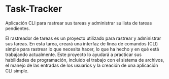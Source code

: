 # Task-Tracker
Aplicación CLI para rastrear sus tareas y administrar su lista de tareas pendientes.


El rastreador de tareas es un proyecto utilizado para rastrear y administrar sus tareas. En esta tarea, creará una interfaz de línea de comandos (CLI) simple para rastrear lo que necesita hacer, lo que ha hecho y en qué está trabajando actualmente. Este proyecto lo ayudará a practicar sus habilidades de programación, incluido el trabajo con el sistema de archivos, el manejo de las entradas de los usuarios y la creación de una aplicación CLI simple.
